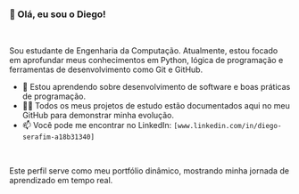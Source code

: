 ### 👋 Olá, eu sou o Diego!

<br>

Sou estudante de Engenharia da Computação. Atualmente, estou focado em aprofundar meus conhecimentos em Python, lógica de programação e ferramentas de desenvolvimento como Git e GitHub.

- 🌱 Estou aprendendo sobre desenvolvimento de software e boas práticas de programação.
- 👨‍💻 Todos os meus projetos de estudo estão documentados aqui no meu GitHub para demonstrar minha evolução.
- 📫 Você pode me encontrar no LinkedIn: `[www.linkedin.com/in/diego-serafim-a18b31340]`

<br>

Este perfil serve como meu portfólio dinâmico, mostrando minha jornada de aprendizado em tempo real.
